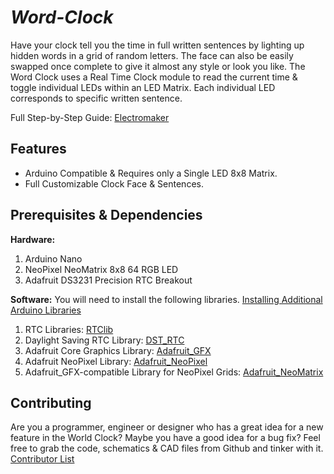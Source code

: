 # *Word-Clock*

Have your clock tell you the time in full written sentences by lighting up hidden words in a grid of random letters. The face can also be easily swapped once complete to give it almost any style or look you like. The Word Clock uses a Real Time Clock module to read the current time & toggle individual LEDs within an LED Matrix. Each individual LED corresponds to specific written sentence.

Full Step-by-Step Guide:  [Electromaker](https://www.electromaker.io/project/view/word-clock-customisable-and-easy-to-build)

## Features
 - Arduino Compatible & Requires only a Single LED 8x8 Matrix.
 - Full Customizable Clock Face & Sentences.


## Prerequisites & Dependencies
**Hardware:**
 1. Arduino Nano
 2. NeoPixel NeoMatrix 8x8 64 RGB LED
 3. Adafruit DS3231 Precision RTC Breakout

**Software:**
You will need to install the following libraries. [Installing Additional Arduino Libraries](https://www.arduino.cc/en/Guide/Libraries)
 1. RTC Libraries: [RTClib](https://github.com/adafruit/RTClib)
 2. Daylight Saving RTC Library: [DST_RTC](https://github.com/andydoro/DST_RTC)
 3. Adafruit Core Graphics Library: [Adafruit_GFX](https://github.com/adafruit/Adafruit-GFX-Library)
 4. Adafruit NeoPixel Library: [Adafruit_NeoPixel](https://github.com/adafruit/Adafruit_NeoPixel)
 5. Adafruit_GFX-compatible Library for NeoPixel Grids: [Adafruit_NeoMatrix](https://github.com/adafruit/Adafruit_NeoMatrix)


## Contributing
Are you a programmer, engineer or designer who has a great idea for a new feature in the World Clock? Maybe you have a good idea for a bug fix? Feel free to grab the code, schematics & CAD files from Github and tinker with it.
[Contributor List](https://github.com/DIY-Machines/Word-Clock/graphs/contributors)
